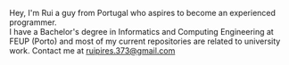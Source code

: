 Hey, I'm Rui a guy from Portugal who aspires to become an experienced programmer.
<br>
I have a Bachelor's degree in Informatics and Computing Engineering at FEUP (Porto) and most of my current repositories are related to university work.
Contact me at ruipires.373@gmail.com

<!---
rui-exe/rui-exe is a ✨ special ✨ repository because its `README.md` (this file) appears on your GitHub profile.
You can click the Preview link to take a look at your changes.
--->
